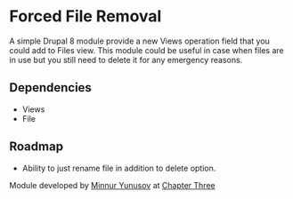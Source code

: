 # Forced File Removal

A simple Drupal 8 module provide a new Views operation field that you could add to Files view. This module could be useful in case when files are in use but you still need to delete it for any emergency reasons. 

## Dependencies 

* Views
* File

## Roadmap

* Ability to just rename file in addition to delete option.

Module developed by [Minnur Yunusov](https://www.minnur.com) at [Chapter Three](https://www.chapterthree.com)
